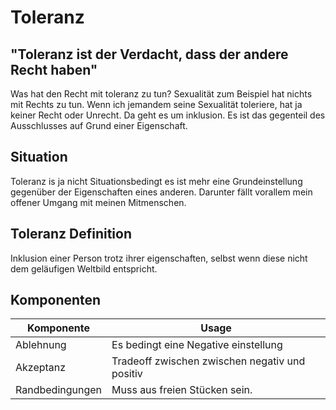 # Toleranz

## "Toleranz ist der Verdacht, dass der andere Recht haben"

Was hat den Recht mit toleranz zu tun? Sexualität zum Beispiel hat nichts mit Rechts zu tun. Wenn ich jemandem seine Sexualität toleriere, hat ja keiner Recht oder Unrecht. Da geht es um inklusion. Es ist das gegenteil des Ausschlusses auf Grund einer Eigenschaft.

## Situation

Toleranz is ja nicht Situationsbedingt es ist mehr eine Grundeinstellung gegenüber der Eigenschaften eines anderen. Darunter fällt vorallem mein offener Umgang mit meinen Mitmenschen.

## Toleranz Definition

Inklusion einer Person trotz ihrer eigenschaften, selbst wenn diese nicht dem geläufigen Weltbild entspricht.

## Komponenten

| Komponente      | Usage                                          |
| --------------- | ---------------------------------------------- |
| Ablehnung       | Es bedingt eine Negative einstellung           |
| Akzeptanz       | Tradeoff zwischen zwischen negativ und positiv |
| Randbedingungen | Muss aus freien Stücken sein.                  |